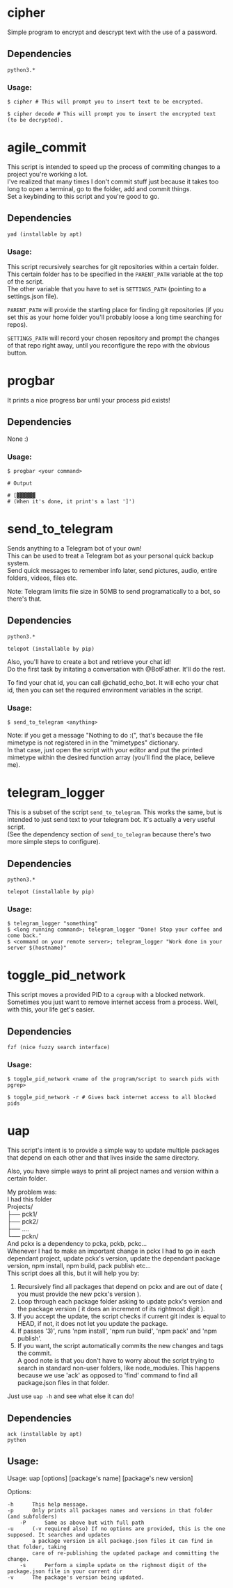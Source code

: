 # cipher

Simple program to encrypt and descrypt text with the use of a password.

## Dependencies

```
python3.*
```

### Usage:

```shell
$ cipher # This will prompt you to insert text to be encrypted.

$ cipher decode # This will prompt you to insert the encrypted text (to be decrypted).
```







# agile_commit

This script is intended to speed up the process of commiting changes to a project you're 
working a lot.  
I've realized that many times I don't commit stuff just because it takes too long to open 
a terminal, go to the folder, add and commit things.  
Set a keybinding to this script and you're good to go.  

## Dependencies

```
yad (installable by apt)
```

### Usage:

This script recursively searches for git repositories within a certain folder.  
This certain folder has to be specified in the `PARENT_PATH` variable at the top of the script.  
The other variable that you have to set is `SETTINGS_PATH` (pointing to a settings.json file).  

`PARENT_PATH` will provide the starting place for finding git repositories (if you set this as your home folder 
you'll probably loose a long time searching for repos).  

`SETTINGS_PATH` will record your chosen repository and prompt the changes of that repo right away, until you reconfigure the repo with the obvious button.  







# progbar

It prints a nice progress bar until your process pid exists!  

## Dependencies

None :)

### Usage:

```shell
$ progbar <your command>

# Output

# [▓▓▓▓▓▓
# (When it's done, it print's a last ']')

```








# send_to_telegram

Sends anything to a Telegram bot of your own!  
This can be used to treat a Telegram bot as your personal quick backup system.  
Send quick messages to remember info later, send pictures, audio, entire folders, videos, files etc.  

Note: Telegram limits file size in 50MB to send programatically to a bot, so there's that.  

## Dependencies

```
python3.*

telepot (installable by pip)
```

Also, you'll have to create a bot and retrieve your chat id!  
Do the first task by initating a conversation with @BotFather. It'll do the rest.  

To find your chat id, you can call @chatid_echo_bot. It will echo your chat id, then you can set the required environment variables in the script. 

### Usage:

```shell
$ send_to_telegram <anything>
```

Note: if you get a message "Nothing to do :(", that's because the file mimetype is not registered in in the "mimetypes" dictionary.  
In that case, just open the script with your editor and put the printed mimetype within the desired function array (you'll find the place, believe me).








# telegram_logger

This is a subset of the script `send_to_telegram`. This works the same, but is intended to just send text to your telegram bot.  It's actually a very useful script.  
(See the dependency section of `send_to_telegram` because there's two more simple steps to configure).

## Dependencies

```
python3.*

telepot (installable by pip)
```

### Usage:

```shell
$ telegram_logger "something"
$ <long running command>; telegram_logger "Done! Stop your coffee and come back."
$ <command on your remote server>; telegram_logger "Work done in your server $(hostname)"
```







# toggle_pid_network

This script moves a provided PID to a `cgroup` with a blocked network.  
Sometimes you just want to remove internet access from a process. Well, with this, your life get's easier.  

## Dependencies

```
fzf (nice fuzzy search interface)
```

### Usage:

```shell
$ toggle_pid_network <name of the program/script to search pids with pgrep>

$ toggle_pid_network -r # Gives back internet access to all blocked pids
```







# uap

This script's intent is to provide a simple way to update multiple packages that depend on each other and that lives inside the same directory.

Also, you have simple ways to print all project names and version within a certain folder.  

My problem was:  
I had this folder  
Projects/  
├── pck1/  
├── pck2/  
├── ....  
└── pckn/  
And pckx is a dependency to pcka, pckb, pckc...  
Whenever I had to make an important change in pckx I had to go in each dependant project, update pckx's version,
update the dependant package version, npm install, npm build, pack publish etc...  
This script does all this, but it will help you by:  
1) Recursively find all packages that depend on pckx and are out of date ( you must provide the new pckx's version ).  
2) Loop through each package folder asking to update pckx's version and the package version ( it does an increment
of its rightmost digit ).  
3) If you accept the update, the script checks if current git index is equal to HEAD, if not, it does not let you
update the package.  
4) If passes '3)', runs 'npm install', 'npm run build', 'npm pack' and 'npm publish'.  
5) If you want, the script automatically commits the new changes and tags the commit.  
A good note is that you don't have to worry about the script trying to search in standard non-user folders, like
node_modules. This happens because we use 'ack' as opposed to 'find' command to find all package.json files in that
folder.  
  
Just use `uap -h` and see what else it can do!    


## Dependencies

```
ack (installable by apt)
python
```

## Usage: 

Usage: uap [options] [package's name] [package's new version]

Options:

	-h      This help message.
	-p      Only prints all packages names and versions in that folder (and subfolders)
	    -P      Same as above but with full path
	-u      (-v required also) If no options are provided, this is the one supposed. It searches and updates
	        a package version in all package.json files it can find in that folder, taking
	        care of re-publishing the updated package and committing the change.
	    -s      Perform a simple update on the righmost digit of the package.json file in your current dir
	-v      The package's version being updated.



